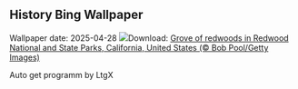 ## History Bing Wallpaper
Wallpaper date: 2025-04-28
![](https://www.bing.com/th?id=OHR.RedwoodGrove_EN-CA7714485846_UHD.jpg&w=1000)Download: [Grove of redwoods in Redwood National and State Parks, California, United States (© Bob Pool/Getty Images)](https://www.bing.com/th?id=OHR.RedwoodGrove_EN-CA7714485846_UHD.jpg)

Auto get programm by LtgX
